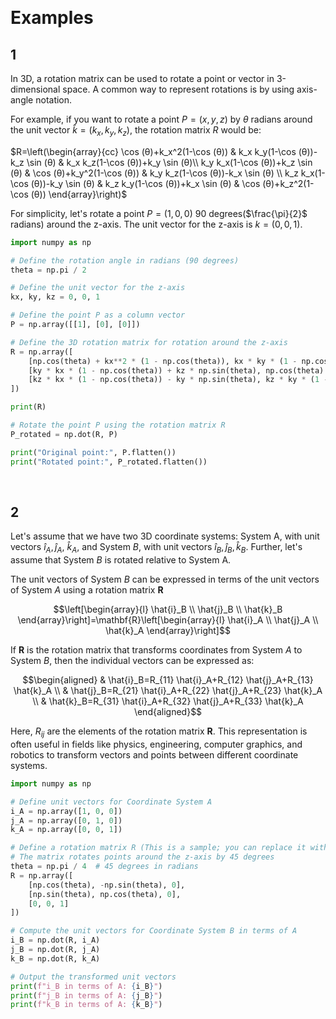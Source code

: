 &emsp;
# Examples
## 1
In 3D, a rotation matrix can be used to rotate a point or vector in 3-dimensional space. A common way to represent rotations is by using axis-angle notation. 

For example, if you want to rotate a point $P=(x, y, z)$ by $θ$ radians around the unit vector $\hat{k} = (k_x, k_y, k_z)$, the rotation matrix $R$ would be:

$R=\left(\begin{array}{cc}
\cos (θ)+k_x^2(1-\cos (θ)) & k_x k_y(1-\cos (θ))-k_z \sin (θ) & k_x k_z(1-\cos (θ))+k_y \sin (θ)\\
k_y k_x(1-\cos (θ))+k_z \sin (θ) & \cos (θ)+k_y^2(1-\cos (θ)) & k_y k_z(1-\cos (θ))-k_x \sin (θ) \\
k_z k_x(1-\cos (θ))-k_y \sin (θ) & k_z k_y(1-\cos (θ))+k_x \sin (θ) & \cos (θ)+k_z^2(1-\cos (θ))
\end{array}\right)$

For simplicity, let's rotate a point $P=(1,0,0)$ $90$ degrees($\frac{\pi}{2}$ radians) around the z-axis. The unit vector for the z-axis is $k=(0,0,1)$.


```py
import numpy as np

# Define the rotation angle in radians (90 degrees)
theta = np.pi / 2

# Define the unit vector for the z-axis
kx, ky, kz = 0, 0, 1

# Define the point P as a column vector
P = np.array([[1], [0], [0]])

# Define the 3D rotation matrix for rotation around the z-axis
R = np.array([
    [np.cos(theta) + kx**2 * (1 - np.cos(theta)), kx * ky * (1 - np.cos(theta)) - kz * np.sin(theta), kx * kz * (1 - np.cos(theta)) + ky * np.sin(theta)],
    [ky * kx * (1 - np.cos(theta)) + kz * np.sin(theta), np.cos(theta) + ky**2 * (1 - np.cos(theta)), ky * kz * (1 - np.cos(theta)) - kx * np.sin(theta)],
    [kz * kx * (1 - np.cos(theta)) - ky * np.sin(theta), kz * ky * (1 - np.cos(theta)) + kx * np.sin(theta), np.cos(theta) + kz**2 * (1 - np.cos(theta))]
])

print(R)

# Rotate the point P using the rotation matrix R
P_rotated = np.dot(R, P)

print("Original point:", P.flatten())
print("Rotated point:", P_rotated.flatten())
```

&emsp;
## 2

Let's assume that we have two 3D coordinate systems: System A, with unit vectors $\hat{i}_A, \hat{j}_A$, $\hat{k}_A$, and System $B$, with unit vectors $\hat{i}_B, \hat{j}_B, \hat{k}_B$. Further, let's assume that System $B$ is rotated relative to System A.

The unit vectors of System $B$ can be expressed in terms of the unit vectors of System $A$ using a rotation matrix $\pmb{R}$

$$\left[\begin{array}{l}
\hat{i}_B \\ \hat{j}_B \\ \hat{k}_B
\end{array}\right]=\mathbf{R}\left[\begin{array}{l}
\hat{i}_A \\ \hat{j}_A \\ \hat{k}_A
\end{array}\right]$$

If $\pmb{R}$ is the rotation matrix that transforms coordinates from System $A$ to System $B$, then the individual vectors can be expressed as:

$$\begin{aligned}
& \hat{i}_B=R_{11} \hat{i}_A+R_{12} \hat{j}_A+R_{13} \hat{k}_A \\
& \hat{j}_B=R_{21} \hat{i}_A+R_{22} \hat{j}_A+R_{23} \hat{k}_A \\
& \hat{k}_B=R_{31} \hat{i}_A+R_{32} \hat{j}_A+R_{33} \hat{k}_A
\end{aligned}$$

Here, $R_{ij}$ are the elements of the rotation matrix $\pmb{R}$. This representation is often useful in fields like physics, engineering, computer graphics, and robotics to transform vectors and points between different coordinate systems.

```py
import numpy as np

# Define unit vectors for Coordinate System A
i_A = np.array([1, 0, 0])
j_A = np.array([0, 1, 0])
k_A = np.array([0, 0, 1])

# Define a rotation matrix R (This is a sample; you can replace it with any valid rotation matrix)
# The matrix rotates points around the z-axis by 45 degrees
theta = np.pi / 4  # 45 degrees in radians
R = np.array([
    [np.cos(theta), -np.sin(theta), 0],
    [np.sin(theta), np.cos(theta), 0],
    [0, 0, 1]
])

# Compute the unit vectors for Coordinate System B in terms of A
i_B = np.dot(R, i_A)
j_B = np.dot(R, j_A)
k_B = np.dot(R, k_A)

# Output the transformed unit vectors
print(f"i_B in terms of A: {i_B}")
print(f"j_B in terms of A: {j_B}")
print(f"k_B in terms of A: {k_B}")
```